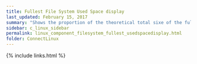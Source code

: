 ```yaml
---
title: Fullest File System Used Space display
last_updated: February 15, 2017
summary: "Shows the proportion of the theoretical total sixe of the fullest disk on the Linux host that is in use."
sidebar: c_linux_sidebar
permalink: linux_component_filesystem_fullest_usedspacedisplay.html
folder: ConnectLinux
---
```



{% include links.html %}
